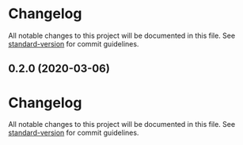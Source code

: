 # Changelog

All notable changes to this project will be documented in this file. See [standard-version](https://github.com/conventional-changelog/standard-version) for commit guidelines.

## 0.2.0 (2020-03-06)

# Changelog

All notable changes to this project will be documented in this file. See [standard-version](https://github.com/conventional-changelog/standard-version) for commit guidelines.

